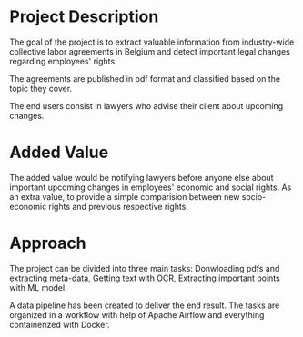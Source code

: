 # Project Description 

The goal of the project is to extract valuable information from industry-wide collective labor agreements in Belgium and detect important legal changes 
regarding employees' rights.

The agreements are published in pdf format and classified based on the topic they cover. 

The end users consist in lawyers who advise their client about upcoming changes. 

# Added Value 

The added value would be notifying lawyers before anyone else about important upcoming changes in employees' economic and social rights. As an extra value, to provide a simple comparision between new socio-economic rights and previous respective rights. 

# Approach

The project can be divided into three main tasks: Donwloading pdfs and extracting meta-data, Getting text with OCR, Extracting important points with ML model.

A data pipeline has been created to deliver the end result. The tasks are organized in a workflow with help of Apache Airflow and everything containerized with Docker. 
